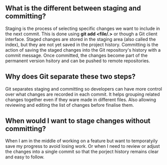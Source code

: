 ## What is the different between staging and committing?

Staging is the process of selecting specific changes we want to include in the next commit. This is done using **git add <file/.>** or though a Git client interface. Staged changes are stored in the staging area (also called the index), but they are not yet saved in the project history.
Committing is the action of saving the staged changes into the Git repository's history with a commit message. Once committed, the changes become part of the permanent version hsitory and can be pushed to remote repositories.

## Why does Git separate these two steps?

Git separates staging and committing so developers can have more control over what changes are recorded in each commit. It helps grouping related changes together even if they ware made in different files. Also allowing reviewing and editing the list of changes before finalise them.

## When would I want to stage changes without committing?

When I am in the middle of working on a feature but want to temporatyily save my progress to avoid losing work. Or when I need to review or adjust the changes into a single commit so that the porject history remains clear and easy to follow.
